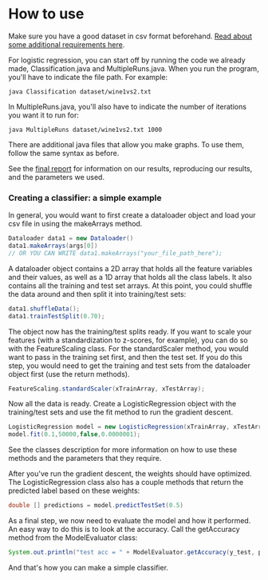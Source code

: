 # How to use

Make sure you have a good dataset in csv format beforehand. [Read about some additional requirements here](/src/dataset).

For logistic regression, you can start off by running the code we already made, Classification.java and MultipleRuns.java.
When you run the program, you'll have to indicate the file path. For example:

```
java Classification dataset/wine1vs2.txt
```

In MultipleRuns.java, you'll also have to indicate the number of iterations you want it to run for:

```
java MultipleRuns dataset/wine1vs2.txt 1000
```

There are additional java files that allow you make graphs. To use them, follow the same syntax as before.

See the [final report](/report/FinalReport) for information on our results, reproducing our results, and the parameters we used.


### Creating a classifier: a simple example

In general, you would want to first create a dataloader object and load your csv file in using the makeArrays method.

```java
Dataloader data1 = new Dataloader()
data1.makeArrays(args[0])
// OR YOU CAN WRITE data1.makeArrays("your_file_path_here");
```
A dataloader object contains a 2D array that holds all the feature variables and their values, as well as a 1D array that holds all the class labels.
It also contains all the training and test set arrays. At this point, you could shuffle the data around and then split it into training/test sets:

```java
data1.shuffleData();
data1.trainTestSplit(0.70);
```
The object now has the training/test splits ready. If you want to scale your features (with a standardization to z-scores, for example), you can
do so with the FeatureScaling class. For the standardScaler method, you would want to pass in the training set first, and then the test set. If you do this step, you would need to get the training and test sets from the dataloader object first (use the return methods).

```java
FeatureScaling.standardScaler(xTrainArray, xTestArray);
```

Now all the data is ready. Create a LogisticRegression object with the training/test sets and use the fit method to run the gradient descent.

```java
LogisticRegression model = new LogisticRegression(xTrainArray, xTestArray, yTrainArray, yTestArray);
model.fit(0.1,50000,false,0.0000001);
```
See the classes description for more information on how to use these methods and the parameters that they require.

After you've run the gradient descent, the weights should have optimized. The LogisticRegression class also has a couple methods that return the
predicted label based on these weights:

```java
double [] predictions = model.predictTestSet(0.5)
```
As a final step, we now need to evaluate the model and how it performed. An easy way to do this is to look at the accuracy. Call the getAccuracy method
from the ModelEvaluator class:

```java
System.out.println("test acc = " + ModelEvaluator.getAccuracy(y_test, predictions);
```

And that's how you can make a simple classifier.
